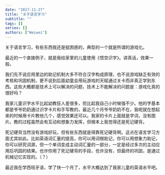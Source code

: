 ```yaml
---
date: "2017-11-27"
title: "关于语言学习"
subtitle: ""
tags: []
series: []
authors: ["Weiwei"]
---
```


关于语言学习，有些东西我还是挺困惑的，典型的一个就是所谓的游戏化。

最近的一个直接例子，就是我给家里的儿童使用《悟空识字》。讲真话，效果一般。

我们先不说应用里边的助记机制大多不符合汉字构成原理，也不说游戏缺乏有效的考核和巩固机制，更不说到后面幼童会用玩游戏的天赋通过关卡而非真正学到东西。这些大概都是技术上可以解决的问题，技术上不能解决的问题是：游戏化真的很好吗？

我家儿童识字水平比起幼教狂人差很多，但比起我自己小时候强不少。他的字基本都是爷爷奶奶通过识字卡片和手写教的，最近几个月爷爷奶奶不在，我呢就在想起来的时候用卡片教他几个，感觉效果还可以。我家的卡片上面就是字词，没有图片。教的过程虽然会有互动和想象力发挥，但根本上我觉得还是死记硬背。

死记硬背当然没有游戏好玩，但有些东西就是得靠死记硬背啊。这点在语言学习方面尤其如此。比如英语词汇量的提高，你可以用词根助记，你可以用想象力助记，你可以研究词源，但一个单词变成主动词汇量的一部分，一定是经过多次的主动应用后巩固的结果。也许你用了死记硬背的手段，也许没有，但最终的巩固，是通过机械记忆实现的。（？）

最近我在学西班牙语，学了快一个月了，水平大概达到了我家儿童的英语水平吧。